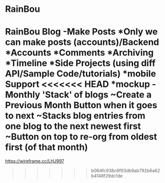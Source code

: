 # RainBou
RainBou Blog
-Make Posts
  *Only we can make posts (accounts)/Backend
  *Accounts
  *Comments
  *Archiving
  *Timeline
  *Side Projects (using diff API/Sample Code/tutorials)
  *mobile Support
<<<<<<< HEAD
  *mockup
    -Monthly 'Stack' of blogs
        ~Create a Previous Month Button when it goes to next
        ~Stacks blog entries from one blog to the next newest first
        ~Button on top to re-org from oldest first (of that month)
=======
  
  https://wireframe.cc/LHJ997
  
>>>>>>> b064fc938c6f93db9ab792b6a62b4148f29dc1de
